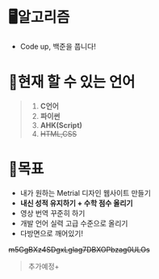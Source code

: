 # 🖥️알고리즘
* Code up, 백준을 풉니다!

# 💬현재 할 수 있는 언어
>1. **C언어**
>2. **파이썬**
>3. **AHK(Script)**
>4. ~~HTML,CSS~~


# 🎯목표
  * 내가 원하는 Metrial 디자인 웹사이트 만들기
  * **내신 성적 유지하기 + 수학 점수 올리기**
  * 영상 번역 꾸준히 하기
  * 개발 언어 실력 고급 수준으로 올리기
  * 다방면으로 깨어있기!

~~m5GgBXz4SDgxLglag7DBXOPbzag0ULOs~~

>추가예정+
